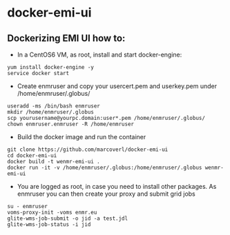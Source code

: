 # docker-emi-ui
## Dockerizing EMI UI how to:
- In a CentOS6 VM, as root, install and start docker-engine:
```
yum install docker-engine -y
service docker start
```
- Create enmruser and copy your usercert.pem and userkey.pem under /home/enmruser/.globus/
```
useradd -ms /bin/bash enmruser
mkdir /home/enmruser/.globus
scp yourusername@yourpc.domain:user*.pem /home/enmruser/.globus/
chown enmruser.enmruser -R /home/enmruser
```
- Build the docker image and run the container
```
git clone https://github.com/marcoverl/docker-emi-ui
cd docker-emi-ui
docker build -t wenmr-emi-ui .
docker run -it -v /home/enmruser/.globus:/home/enmruser/.globus wenmr-emi-ui
```
- You are logged as root, in case you need to install other packages. As enmruser you can then create your proxy and submit grid jobs
```
su - enmruser
voms-proxy-init -voms enmr.eu
glite-wms-job-submit -o jid -a test.jdl
glite-wms-job-status -i jid
```

